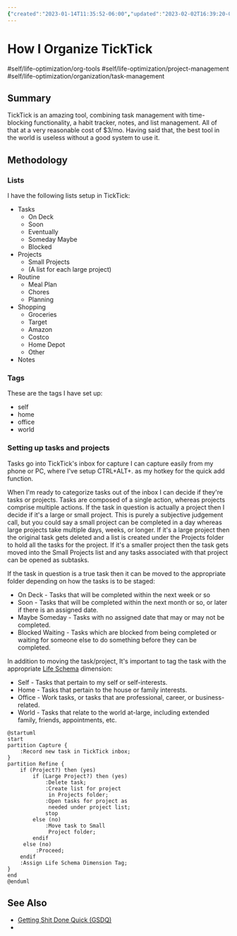```yaml
---
{"created":"2023-01-14T11:35:52-06:00","updated":"2023-02-02T16:39:20-06:00","title":"How I Organize TickTick","zettelgarden":true,"zettelType":"concept","dg-publish":true,"permalink":"/z/notes/how-i-organize-tick-tick/","dgPassFrontmatter":true}
---
```


# How I Organize TickTick
#self/life-optimization/org-tools 
#self/life-optimization/project-management 
#self/life-optimization/organization/task-management 
## Summary
TickTick is an amazing tool, combining task management with time-blocking functionality, a habit tracker, notes, and list management. All of that at a very reasonable cost of $3/mo. Having said that, the best tool in the world is useless without a good system to use it.

## Methodology 
### Lists
I have the following lists setup in TickTick:
* Tasks
	* On Deck
	* Soon
	* Eventually
	* Someday Maybe
	* Blocked
* Projects
	* Small Projects
	* (A list for each large project)
* Routine
	* Meal Plan 
	* Chores
	* Planning
* Shopping
	* Groceries
	* Target
	* Amazon
	* Costco
	* Home Depot
	* Other
* Notes

### Tags
These are the tags I have set up:
- self
- home
- office
- world

### Setting up tasks and projects
Tasks go into TickTick's inbox for capture  I can capture easily from my phone or PC, where I've setup CTRL+ALT+. as my hotkey for the quick add function.

When I'm ready to categorize tasks out of the inbox I can decide if they're tasks or projects. Tasks are composed of a single action, whereas projects comprise multiple actions. If the task in question is actually a project then I decide if it's a large or small project. This is purely a subjective judgement call, but you could say a small project can be completed in a day whereas large projects take multiple days, weeks, or longer. If it's a large project then the original task gets deleted and a list is created under the Projects folder to hold all the tasks for the project. If it's a smaller project then the task gets moved into the Small Projects list and any tasks associated with that project can be opened as subtasks.

If the task in question is a true task then it can be moved to the appropriate folder depending on how the tasks is to be staged:
- On Deck - Tasks that will be completed within the next week or so
- Soon - Tasks that will be completed within the next month or so, or later if there is an assigned date.
- Maybe Someday - Tasks with no assigned date that may or may not be completed.
- Blocked Waiting - Tasks which are blocked from being completed or waiting for someone else to do something before they can be completed.

In addition to moving the task/project, It's important to tag the task with the appropriate [Life Schema](Life%20Schema.md) dimension:
- Self - Tasks that pertain to my self or self-interests.
- Home - Tasks that pertain to the house or family interests.
- Office - Work tasks, or tasks that are professional, career, or business-related.
- World - Tasks that relate to the world at-large, including extended family, friends, appointments, etc.

```plantuml
@startuml
start
partition Capture {
	:Record new task in TickTick inbox;
}
partition Refine {
	if (Project?) then (yes)
		if (Large Project?) then (yes)
			:Delete task;
			:Create list for project
			 in Projects folder;
			:Open tasks for project as 
			 needed under project list;
			stop
		else (no)
			:Move task to Small 
			 Project folder;
		endif
	 else (no)
		 :Proceed;
	endif
	:Assign Life Schema Dimension Tag;
}
end
@enduml
```

## See Also
- [Getting Shit Done Quick (GSDQ)](Getting%20Shit%20Done%20Quick%20(GSDQ).md)
- 